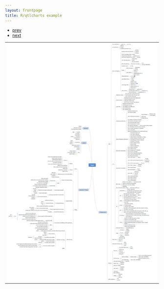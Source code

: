 ```yaml
---
layout: frontpage
title: R/qtlcharts example
---
```


<div class="navbar">
  <div class="navbar-inner">
      <ul class="nav">
          <li><a href="isletc6_fig4.html">prev</a></li>
          <li><a href="tian2016_fig4.html">next</a></li>
      </ul>
  </div>
</div>

<table class="wide">
<tr>
  <td class="center">
        <img src="assets/bigpublpics/iplotCorr.png" alt="Penetration Testing" title="Penetration Testing"/>
    </a>
  </td>
</tr>
</table>
